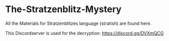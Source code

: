 # The-Stratzenblitz-Mystery
All the Materials for Stratzenblitzes language (stratish) are found here. 

This Discordserver is used for the decryption: https://discord.gg/DVXmQCG


